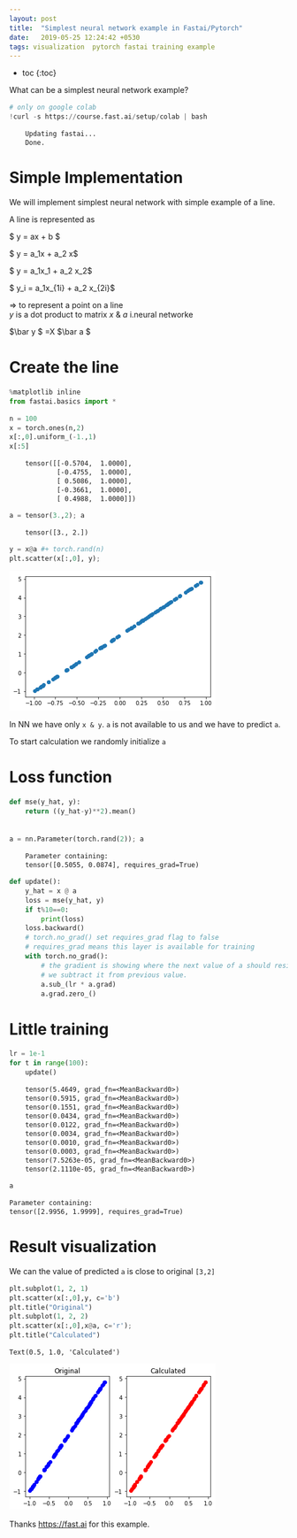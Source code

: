 ```yaml
---
layout: post
title:  "Simplest neural network example in Fastai/Pytorch"
date:   2019-05-25 12:24:42 +0530
tags: visualization  pytorch fastai training example
---
```


* toc
{:toc}

What can be a simplest neural network example?


```python
# only on google colab
!curl -s https://course.fast.ai/setup/colab | bash
```
```console
    Updating fastai...
    Done.
```
# Simple Implementation

We will implement simplest neural network with simple example of a line.

A line is represented as 


$ y = ax + b $

$ y = a_1x + a_2 x$

$ y = a_1x_1 + a_2 x_2$

$ y_i = a_1x_{1i} + a_2 x_{2i}$



=> to represent a point on a line  
$y$ is a dot product to matrix $x$ & $a$ i.neural networke

$\bar y $ =X $\bar a $ 

 
# Create the line


```python
%matplotlib inline
from fastai.basics import *
```


```python
n = 100
x = torch.ones(n,2) 
x[:,0].uniform_(-1.,1)
x[:5]
```



```console
    tensor([[-0.5704,  1.0000],
            [-0.4755,  1.0000],
            [ 0.5086,  1.0000],
            [-0.3661,  1.0000],
            [ 0.4988,  1.0000]])
```



```python
a = tensor(3.,2); a
```



```console
    tensor([3., 2.])
```



```python
y = x@a #+ torch.rand(n)
plt.scatter(x[:,0], y);
```


![png](/assets/images/2019-05-25/Simple_neural_network_example_files/Simple_neural_network_example_6_0.png)


In NN we have only `x & y`. `a` is not available to us and we have to predict `a`. 

To start calculation we randomly initialize `a`

# Loss function
```python
def mse(y_hat, y): 
    return ((y_hat-y)**2).mean()


a = nn.Parameter(torch.rand(2)); a

```



```console
    Parameter containing:
    tensor([0.5055, 0.0874], requires_grad=True)
```



```python
def update():
    y_hat = x @ a
    loss = mse(y_hat, y)
    if t%10==0:
        print(loss)
    loss.backward()
    # torch.no_grad() set requires_grad flag to false
    # requires_grad means this layer is available for training
    with torch.no_grad():
        # the gradient is showing where the next value of a should reside.
        # we subtract it from previous value.
        a.sub_(lr * a.grad) 
        a.grad.zero_()
```

# Little training
```python
lr = 1e-1
for t in range(100):
    update()
```
```console
    tensor(5.4649, grad_fn=<MeanBackward0>)
    tensor(0.5915, grad_fn=<MeanBackward0>)
    tensor(0.1551, grad_fn=<MeanBackward0>)
    tensor(0.0434, grad_fn=<MeanBackward0>)
    tensor(0.0122, grad_fn=<MeanBackward0>)
    tensor(0.0034, grad_fn=<MeanBackward0>)
    tensor(0.0010, grad_fn=<MeanBackward0>)
    tensor(0.0003, grad_fn=<MeanBackward0>)
    tensor(7.5263e-05, grad_fn=<MeanBackward0>)
    tensor(2.1110e-05, grad_fn=<MeanBackward0>)
```


```python
a
```




    Parameter containing:
    tensor([2.9956, 1.9999], requires_grad=True)


# Result visualization

We can the value of predicted `a` is close to original `[3,2]`


```python
plt.subplot(1, 2, 1)
plt.scatter(x[:,0],y, c='b')
plt.title("Original")
plt.subplot(1, 2, 2)
plt.scatter(x[:,0],x@a, c='r');
plt.title("Calculated")
```




    Text(0.5, 1.0, 'Calculated')




![png](/assets/images/2019-05-25/Simple_neural_network_example_files/Simple_neural_network_example_13_1.png)


Thanks https://fast.ai for this example.


```

```


```

```

